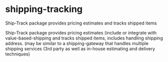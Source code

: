 shipping-tracking
=================

Ship-Track package provides pricing estimates and tracks shipped items


Ship-Track package provides pricing estimates (include or integrate with value-based-shipping and tracks shipped items, includes handling shipping address. (may be similar to a shipping-gateway that handles multiple shipping services (3rd party as well as in-house estimating and delivery techniques)

